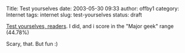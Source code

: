 Title: Test yourselves
date: 2003-05-30 09:33
author: offby1
category: Internet
tags: internet
slug: test-yourselves
status: draft

[Test yourselves, readers](http://www.innergeek.us/geek.html). I did, and i score in the "Major geek" range (44.78%)

Scary, that. But fun :)
